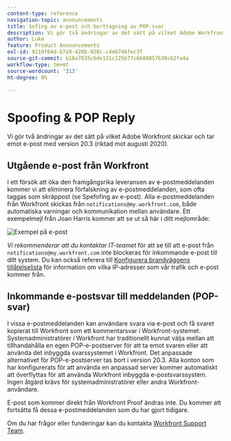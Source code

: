 ```yaml
---
content-type: reference
navigation-topic: announcements
title: Sofing av e-post och borttagning av POP-svar
description: Vi gör två ändringar av det sätt på vilket Adobe Workfront skickar och tar emot e-post med version 20.3 (riktad mot augusti 2020).
author: Luke
feature: Product Announcements
exl-id: 9110f04d-b7a9-428b-928c-c4eb746fec3f
source-git-commit: b18a7835c6de131c125b77c6688057638c62fa4a
workflow-type: tm+mt
source-wordcount: '313'
ht-degree: 0%

---
```


# Spoofing &amp; POP Reply

Vi gör två ändringar av det sätt på vilket Adobe Workfront skickar och tar emot e-post med version 20.3 (riktad mot augusti 2020).

## Utgående e-post från Workfront

I ett försök att öka den framgångsrika leveransen av e-postmeddelanden kommer vi att eliminera förfalskning av e-postmeddelanden, som ofta taggas som skräppost (se Spefofing av e-post). Alla e-postmeddelanden från Workfront skickas från `notifications@my.workfront.com`, både automatiska varningar och kommunikation mellan användare. Ett exempelmejl från Joan Harris kommer att se ut så här i ditt mejlområde:

![Exempel på e-post](assets/noreply.png)

*Vi rekommenderar att du kontaktar IT-teamet* för att se till att e-post från `notifications@my.workfront.com` inte blockeras för inkommande e-post till ditt system. Du kan också referera till [Konfigurera brandväggens tillåtelselista](../../../administration-and-setup/get-started-wf-administration/configure-your-firewall.md) för information om vilka IP-adresser som vår trafik och e-post kommer från.

## Inkommande e-postsvar till meddelanden (POP-svar)

I vissa e-postmeddelanden kan användare svara via e-post och få svaret kopierat till Workfront som ett kommentarsvar i Workfront-systemet. Systemadministratörer i Workfront har traditionellt kunnat välja mellan att tillhandahålla en egen POP-e-postserver för att ta emot svaren eller att använda det inbyggda svarssystemet i Workfront. Det anpassade alternativet för POP-e-postserver tas bort i version 20.3. Alla konton som har konfigurerats för att använda en anpassad server kommer automatiskt att överflyttas för att använda Workfront inbyggda e-postsvarssystem. Ingen åtgärd krävs för systemadministratörer eller andra Workfront-användare.

E-post som kommer direkt från Workfront Proof ändras inte. Du kommer att fortsätta få dessa e-postmeddelanden som du har gjort tidigare.

Om du har frågor eller funderingar kan du kontakta [Workfront Support Team](https://experienceleague.adobe.com/sv?support-tab=home#support).
